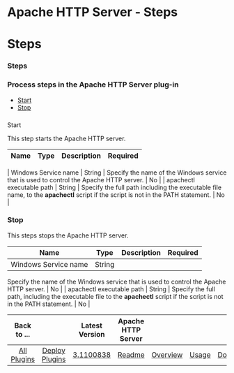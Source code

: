 
Apache HTTP Server - Steps
==========================

# Steps



### Steps




 



### Process steps in the Apache HTTP Server plug-in


* [Start](#start)
* [Stop](#stop)




### 
Start


This step starts the Apache HTTP server.




| Name | Type | Description | Required |
| --- | --- | --- | --- |

| Windows Service name | String | Specify the name of the Windows service that is used to control the Apache HTTP 
server.
  | No |
| apachectl executable path | String | Specify the full path including the executable file name, to the
 **apachectl** script if the script is not in the PATH statement.
  | No |


### Stop


This steps stops the Apache HTTP
 server.




| Name | Type | Description | Required |
| --- | --- | --- | --- |
| Windows Service name | String | 
Specify the name of the Windows service that is used to control the Apache HTTP server.
  | No |
| apachectl executable 
path | String | Specify the full path, including the executable file to the **apachectl** script if the script is not in
 the PATH statement.
  | No |





|Back to ...||Latest Version|Apache HTTP Server ||||
| :---: | :---: | :---: | :---: | :---: | :---: | :---: |
|[All Plugins](../../index.md)|[Deploy Plugins](../README.md)|[3.1100838](https://raw.githubusercontent.com/UrbanCode/IBM-UCD-PLUGINS/main/files/Apache/Apache-3.1100838.zip)|[Readme](README.md)|[Overview](overview.md)|[Usage](usage.md)|[Downloads](downloads.md)|

